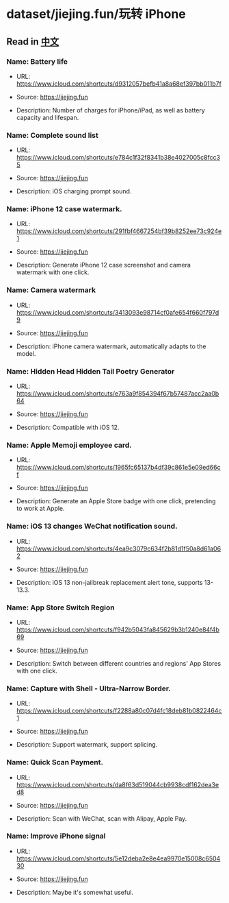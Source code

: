 # dataset/jiejing.fun/玩转 iPhone

## Read in [中文](README_ZH.md)

### Name: Battery life

- URL: https://www.icloud.com/shortcuts/d9312057befb41a8a68ef397bb011b7f

- Source: https://jiejing.fun

- Description: Number of charges for iPhone/iPad, as well as battery capacity and lifespan.

### Name: Complete sound list

- URL: https://www.icloud.com/shortcuts/e784c1f32f8341b38e4027005c8fcc35

- Source: https://jiejing.fun

- Description: iOS charging prompt sound.

### Name: iPhone 12 case watermark.

- URL: https://www.icloud.com/shortcuts/291fbf4667254bf39b8252ee73c924e1

- Source: https://jiejing.fun

- Description: Generate iPhone 12 case screenshot and camera watermark with one click.

### Name: Camera watermark

- URL: https://www.icloud.com/shortcuts/3413093e98714cf0afe654f660f797d9

- Source: https://jiejing.fun

- Description: iPhone camera watermark, automatically adapts to the model.

### Name: Hidden Head Hidden Tail Poetry Generator

- URL: https://www.icloud.com/shortcuts/e763a9f854394f67b57487acc2aa0b64

- Source: https://jiejing.fun

- Description: Compatible with iOS 12.

### Name: Apple Memoji employee card.

- URL: https://www.icloud.com/shortcuts/1965fc65137b4df39c861e5e09ed66cf

- Source: https://jiejing.fun

- Description: Generate an Apple Store badge with one click, pretending to work at Apple.

### Name: iOS 13 changes WeChat notification sound.

- URL: https://www.icloud.com/shortcuts/4ea9c3079c634f2b81d1f50a8d61a062

- Source: https://jiejing.fun

- Description: iOS 13 non-jailbreak replacement alert tone, supports 13-13.3.

### Name: App Store Switch Region

- URL: https://www.icloud.com/shortcuts/f942b5043fa845629b3b1240e84f4b69

- Source: https://jiejing.fun

- Description: Switch between different countries and regions' App Stores with one click.

### Name: Capture with Shell - Ultra-Narrow Border.

- URL: https://www.icloud.com/shortcuts/f2288a80c07d4fc18deb81b0822464c1

- Source: https://jiejing.fun

- Description: Support watermark, support splicing.

### Name: Quick Scan Payment.

- URL: https://www.icloud.com/shortcuts/da8f63d519044cb9938cdf162dea3ed8

- Source: https://jiejing.fun

- Description: Scan with WeChat, scan with Alipay, Apple Pay.

### Name: Improve iPhone signal

- URL: https://www.icloud.com/shortcuts/5e12deba2e8e4ea9970e15008c650430

- Source: https://jiejing.fun

- Description: Maybe it's somewhat useful.


